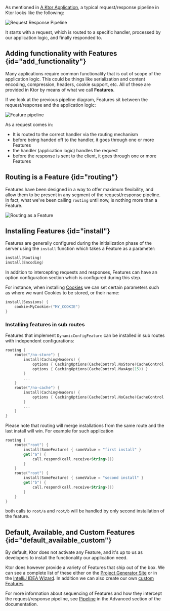 [//]: # (title: Features)


As mentioned in [A Ktor Application](A_Ktor_Application.md), a typical request/response pipeline in Ktor looks like the following:



![Request Response Pipeline](request-response-pipeline.svg)



It starts with a request, which is routed to a specific handler, processed by our application logic, and finally responded to. 

## Adding functionality with Features {id="add_functionality"}

Many applications require common functionality that is out of scope of the application logic. This could be things like 
serialization and content encoding, compression, headers, cookie support, etc. All of these are provided in Ktor by means of 
what we call **Features**. 

If we look at the previous pipeline diagram, Features sit between the request/response and the application logic:



![Feature pipeline](feature-pipeline.svg)



As a request comes in:

* It is routed to the correct handler via the routing mechanism 
* before being handed off to the handler, it goes through one or more Features
* the handler (application logic) handles the request
* before the response is sent to the client, it goes through one or more Features

## Routing is a Feature {id="routing"}

Features have been designed in a way to offer maximum flexibility, and allow them to be present in any segment of the request/response pipeline.
In fact, what we've been calling `routing` until now, is nothing more than a Feature. 



![Routing as a Feature](feature-pipeline-routing.svg)



## Installing Features {id="install"}

Features are generally configured during the initialization phase of the server using the `install`
function which takes a Feature as a parameter:

```kotlin
install(Routing)
install(Encoding)
```

In addition to intercepting requests and responses, Features can have an option configuration section which is configured during this step.

For instance, when installing [Cookies](working_with_cookies.md) we can set certain parameters such as where we want Cookies to be stored, or their name:

```kotlin
install(Sessions) {
    cookie<MyCookie>("MY_COOKIE")
} 
```

### Installing features in sub routes 

Features that implement `DynamicConfigFeature` can be installed in sub routes with independent configurations:

```kotlin
routing {
    route("/no-store") {
        install(CachingHeaders) {
            options { CachingOptions(CacheControl.NoStore(CacheControl.Visibility.Private)) }
            options { CachingOptions(CacheControl.MaxAge(15)) }
        }
        ...
    }
    route("/no-cache") {
        install(CachingHeaders) {
            options { CachingOptions(CacheControl.NoCache(CacheControl.Visibility.Private)) }
        }
        ...
    }
}
```

Please note that routing will merge installations from the same route and the last install will win. For example for such application
```kotlin
routing {
    route("root") {
        install(SomeFeature) { someValue = "first install" }
        get("a") {
            call.respond(call.receive<String>())
        }
    }
    route("root") {
        install(SomeFeature) { someValue = "second install" }
        get("b") {
            call.respond(call.receive<String>())
        }
    }
}
```

both calls to `root/a` and `root/b` will be handled by only second installation of the feature.

## Default, Available, and Custom Features {id="default_available_custom"}

By default, Ktor does not activate any Feature, and it's up to us as developers to install the functionality our application need.

Ktor does however provide a variety of Features that ship out of the box. We can see a complete list of these 
either on the [Project Generator Site](https://start.ktor.io) or in the [IntelliJ IDEA Wizard](https://plugins.jetbrains.com/plugin/10823-ktor). In addition
we can also create our own [custom Features](Creating_custom_features.md)

For more information about sequencing of Features and how they intercept the request/response pipeline, see [Pipeline](Pipelines.md) in the Advanced section of the
documentation. 







 



